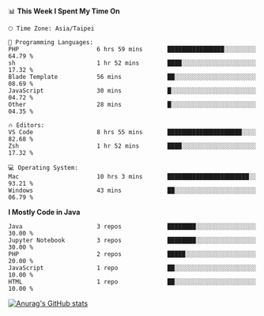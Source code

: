 <!--
<table>
  <tr>
    <td>
      <img src="./devcard.svg" alt="A dev card" width="400" hight="100%">
    </td>
    <td>
      <p>### Hi there 👋</p>
      <p>**treevel/treevel** is a ✨ _special_ ✨ repository because its `README.md` (this file) appears on your GitHub profile.</p>
      <p>Here are some ideas to get you started:</p>
      <p>- 🔭 I’m currently working on ...</p>
      <p>- 🌱 I’m currently learning ...</p>
      <p>- 👯 I’m looking to collaborate on ...</p>
      <p>- 🤔 I’m looking for help with ...</p>
      <p>- 💬 Ask me about ...</p>
      <p>- 📫 How to reach me: ...</p>
      <p>- 😄 Pronouns: ...</p>
      <p>- ⚡ Fun fact: ...</p>
    </td>
  </tr>
</table>
-->

<!--START_SECTION:waka-->
📊 **This Week I Spent My Time On** 

```text
🕑︎ Time Zone: Asia/Taipei

💬 Programming Languages: 
PHP                      6 hrs 59 mins       ████████████████░░░░░░░░░   64.79 % 
sh                       1 hr 52 mins        ████░░░░░░░░░░░░░░░░░░░░░   17.32 % 
Blade Template           56 mins             ██░░░░░░░░░░░░░░░░░░░░░░░   08.69 % 
JavaScript               30 mins             █░░░░░░░░░░░░░░░░░░░░░░░░   04.72 % 
Other                    28 mins             █░░░░░░░░░░░░░░░░░░░░░░░░   04.35 % 

🔥 Editors: 
VS Code                  8 hrs 55 mins       █████████████████████░░░░   82.68 % 
Zsh                      1 hr 52 mins        ████░░░░░░░░░░░░░░░░░░░░░   17.32 % 

💻 Operating System: 
Mac                      10 hrs 3 mins       ███████████████████████░░   93.21 % 
Windows                  43 mins             ██░░░░░░░░░░░░░░░░░░░░░░░   06.79 % 
```

**I Mostly Code in Java** 

```text
Java                     3 repos             ████████░░░░░░░░░░░░░░░░░   30.00 % 
Jupyter Notebook         3 repos             ████████░░░░░░░░░░░░░░░░░   30.00 % 
PHP                      2 repos             █████░░░░░░░░░░░░░░░░░░░░   20.00 % 
JavaScript               1 repo              ██░░░░░░░░░░░░░░░░░░░░░░░   10.00 % 
HTML                     1 repo              ██░░░░░░░░░░░░░░░░░░░░░░░   10.00 % 
```




<!--END_SECTION:waka-->

<!-- GitHub Stats Card-->
[![Anurag's GitHub stats](https://github-readme-stats.vercel.app/api?username=treevel&show_icons=true&theme=monokai&count_private=true)](https://github.com/anuraghazra/github-readme-stats)
